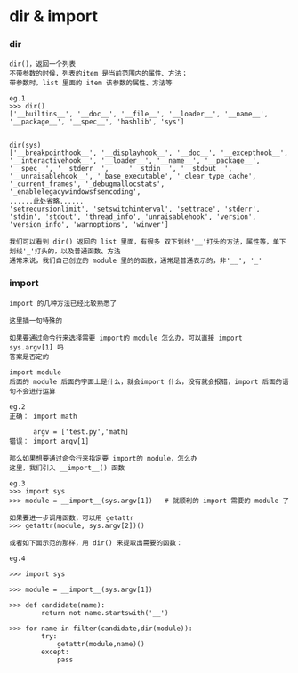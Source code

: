 # dir & import

### dir
    
    dir()，返回一个列表
    不带参数的时候，列表的item 是当前范围内的属性、方法；
    带参数时，list 里面的 item 该参数的属性、方法等
    
    eg.1
    >>> dir()
    ['__builtins__', '__doc__', '__file__', '__loader__', '__name__', '__package__', '__spec__', 'hashlib', 'sys']    
    
    
    dir(sys)
    ['__breakpointhook__', '__displayhook__', '__doc__', '__excepthook__', '__interactivehook__', '__loader__', '__name__', '__package__', '__spec__', '__stderr__',     '__stdin__', '__stdout__', '__unraisablehook__', '_base_executable', '_clear_type_cache', '_current_frames', '_debugmallocstats', '_enablelegacywindowsfsencoding',     
    ......此处省略......    
    'setrecursionlimit', 'setswitchinterval', 'settrace', 'stderr', 'stdin', 'stdout', 'thread_info', 'unraisablehook', 'version', 'version_info', 'warnoptions', 'winver']
    
    我们可以看到 dir() 返回的 list 里面，有很多 双下划线'__'打头的方法，属性等，单下划线'_'打头的，以及普通函数、方法
    通常来说，我们自己创立的 module 里的的函数，通常是普通表示的，非'__', '_'
    


### import

    import 的几种方法已经比较熟悉了
    
    这里插一句特殊的
    
    如果要通过命令行来选择需要 import的 module 怎么办，可以直接 import sys.argv[1] 吗
    答案是否定的
    
    import module
    后面的 module 后面的字面上是什么，就会import 什么，没有就会报错，import 后面的语句不会进行运算
    
    eg.2
    正确： import math  
    
          argv = ['test.py','math]
    错误： import argv[1]  
    
    那么如果想要通过命令行来指定要 import的 module，怎么办
    这里，我们引入 __import__() 函数
    
    eg.3
    >>> import sys
    >>> module = __import__(sys.argv[1])   # 就顺利的 import 需要的 module 了
    
    如果要进一步调用函数，可以用 getattr
    >>> getattr(module, sys.argv[2])()
       
    或者如下面示范的那样，用 dir() 来提取出需要的函数： 
    
    eg.4
    
    >>> import sys

    >>> module = __import__(sys.argv[1])

    >>> def candidate(name):
            return not name.startswith('__')

    >>> for name in filter(candidate,dir(module)):
            try:
                getattr(module,name)()
            except:
                pass
    
    

